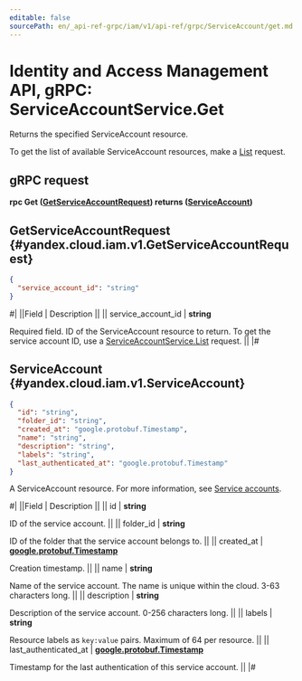 ```yaml
---
editable: false
sourcePath: en/_api-ref-grpc/iam/v1/api-ref/grpc/ServiceAccount/get.md
---
```


# Identity and Access Management API, gRPC: ServiceAccountService.Get

Returns the specified ServiceAccount resource.

To get the list of available ServiceAccount resources, make a [List](/docs/iam/api-ref/grpc/ServiceAccount/list#List) request.

## gRPC request

**rpc Get ([GetServiceAccountRequest](#yandex.cloud.iam.v1.GetServiceAccountRequest)) returns ([ServiceAccount](#yandex.cloud.iam.v1.ServiceAccount))**

## GetServiceAccountRequest {#yandex.cloud.iam.v1.GetServiceAccountRequest}

```json
{
  "service_account_id": "string"
}
```

#|
||Field | Description ||
|| service_account_id | **string**

Required field. ID of the ServiceAccount resource to return.
To get the service account ID, use a [ServiceAccountService.List](/docs/iam/api-ref/grpc/ServiceAccount/list#List) request. ||
|#

## ServiceAccount {#yandex.cloud.iam.v1.ServiceAccount}

```json
{
  "id": "string",
  "folder_id": "string",
  "created_at": "google.protobuf.Timestamp",
  "name": "string",
  "description": "string",
  "labels": "string",
  "last_authenticated_at": "google.protobuf.Timestamp"
}
```

A ServiceAccount resource. For more information, see [Service accounts](/docs/iam/concepts/users/service-accounts).

#|
||Field | Description ||
|| id | **string**

ID of the service account. ||
|| folder_id | **string**

ID of the folder that the service account belongs to. ||
|| created_at | **[google.protobuf.Timestamp](https://developers.google.com/protocol-buffers/docs/reference/google.protobuf#timestamp)**

Creation timestamp. ||
|| name | **string**

Name of the service account.
The name is unique within the cloud. 3-63 characters long. ||
|| description | **string**

Description of the service account. 0-256 characters long. ||
|| labels | **string**

Resource labels as `` key:value `` pairs. Maximum of 64 per resource. ||
|| last_authenticated_at | **[google.protobuf.Timestamp](https://developers.google.com/protocol-buffers/docs/reference/google.protobuf#timestamp)**

Timestamp for the last authentication of this service account. ||
|#